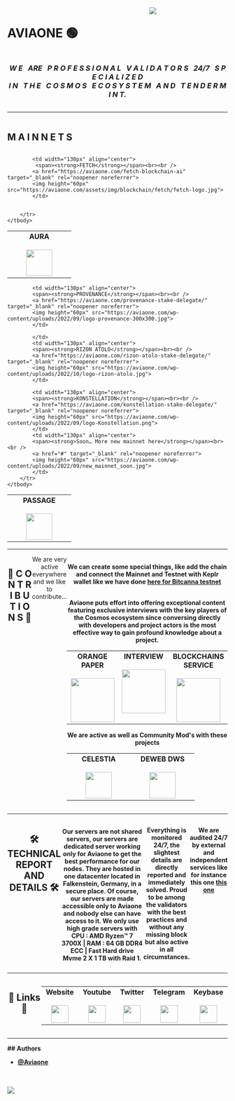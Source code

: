 <div align="center">
  <div style="display: flex; align-items: flex-start;">
<h1>AVIAONE 🟢</h1>  
<img src="https://aviaone.com/blog/wp-content/uploads/2022/09/cropped-header-background-black-aviaone.jpg" style="display: inline-block; margin: 0 auto; max-width: 300px">
  </div>
</div>

<div align="center">
  <div style="display: flex; align-items: flex-start;">
  <h3><b><i>W E &nbsp; ARE &nbsp; P R O F E S S I O N A L &nbsp; V A L I D A T O R S &nbsp; 24/7 &nbsp; S P E C I A L I Z E D<br />I N &nbsp; T H E &nbsp; C O S M O S &nbsp; E C O S Y S T E M &nbsp; A N D &nbsp; T E N D E R M I N T.</b></i></h3>
  </div>
</div>
<hr>
<div align="center">
  <div style="display: flex; align-items: flex-start;">
  <h2><b>M A I N N E T S</b></h2>
  </div>
</div>

<table width="320px" align="center">
    <tbody>
        <tr valign="top">
		    <td width="130px" align="center">
            <span><strong>AURA</strong></span><br><br />
            <a href="https://aviaone.com/aura-network-nft-marketplace" target="_blank" rel="noopener noreferrer">
            <img height="60px" src="https://aviaone.com/assets/img/blockchain/aura/aura-logo.jpg">
            </td>
			
            <td width="130px" align="center">
	         <span><strong>FETCH</strong></span><br><br />
            <a href="https://aviaone.com/fetch-blockchain-ai" target="_blank" rel="noopener noreferrer">
            <img height="60px" src="https://aviaone.com/assets/img/blockchain/fetch/fetch-logo.jpg">
            </td>
			
            
        </tr>
    </tbody>
</table>

<table width="320px" align="center">
    <tbody>
        <tr valign="top">			
            <td width="130px" align="center">
            <span><strong>PASSAGE</strong></span><br><br />
            <a href="https://aviaone.com/passage-stake-delegate/" target="_blank" rel="noopener noreferrer">
            <img height="60px" src="https://aviaone.com/wp-content/uploads/2022/09/logo-passage.png">
            </td>
			
            <td width="130px" align="center">
            <span><strong>PROVENANCE</strong></span><br><br />
            <a href="https://aviaone.com/provenance-stake-delegate/" target="_blank" rel="noopener noreferrer">
            <img height="60px" src="https://aviaone.com/wp-content/uploads/2022/09/logo-provenance-300x300.jpg">
            </td>

            </td>			
            <td width="130px" align="center">
            <span><strong>RIZON ATOLO</strong></span><br><br />
            <a href="https://aviaone.com/rizon-atolo-stake-delegate/" target="_blank" rel="noopener noreferrer">
            <img height="60px" src="https://aviaone.com/wp-content/uploads/2022/10/logo-rizon-atolo.jpg">
            </td>

            <td width="130px" align="center">
            <span><strong>KONSTELLATION</strong></span><br><br />
            <a href="https://aviaone.com/konstellation-stake-delegate/" target="_blank" rel="noopener noreferrer">
            <img height="60px" src="https://aviaone.com/wp-content/uploads/2022/09/logo-Konstellation.png">
            </td>
            <td width="130px" align="center">
            <span><strong>Soon… More new mainnet here</strong></span><br><br />
            <a href="#" target="_blank" rel="noopener noreferrer">
            <img height="60px" src="https://aviaone.com/wp-content/uploads/2022/09/new_mainnet_soon.jpg">
            </td>
        </tr>
    </tbody>
</table>
<hr>
<div align="center">
  <div style="display: flex; align-items: flex-start;">
<h2>🚀 <b>C O N T R I B U T I O N S</b> 🚀</h2>
We are very active everywhere and we like to contribute...<b>
<br />
We can create some special things, like add the chain and connect the Mainnet and Testnet with Keplr wallet like we have done <a href="https://aviaone.com/keplr-bitcanna-dev-1/">here for Bitcanna testnet</a>
<br /><br />
<p>Aviaone puts effort into offering exceptional content featuring exclusive interviews with the key players of the Cosmos ecosystem since conversing directly with developers and project actors is the most effective way to gain profound knowledge about a project.</p>
<table width="320px" align="center">
    <tbody>
        <tr valign="top">
		    <td width="130px" align="center">
            <span><strong>ORANGE PAPER</strong></span><br><br />
            <a href="https://aviaone.com/orange-paper-blockchain" target="_blank" rel="noopener noreferrer">
            <img height="100px" src="https://aviaone.com/assets/img/aviaone/orange-paper/orange-paper-meta-image.jpg">
            </td>			
            <td width="130px" align="center">
            <span><strong>INTERVIEW</strong></span><br><br />
            <a href="https://aviaone.com/interview-cosmos-blockchain-ecosystem" target="_blank" rel="noopener noreferrer">
            <img height="100px" src="https://aviaone.com/assets/img/aviaone/interviews/interviews-meta-image.jpg">
            </td>
		    <td width="130px" align="center">
            <span><strong>BLOCKCHAINS SERVICE</strong></span><br><br />
            <a href="https://aviaone.com/blockchains-service/" target="_blank" rel="noopener noreferrer">
            <img height="100px" src="https://aviaone.com/assets/img/blockchain/aviaone/aviaone-MetaABS.jpg">
            </td>
       </tr>
    </tbody>
</table>
<p><b>We are active as well as Community Mod's with these projects</b></p>
<table width="320px" align="center">
    <tbody>
        <tr valign="top">
		    <td width="130px" align="center">
            <span><strong>CELESTIA</strong></span><br><br>
            <a href="https://discord.gg/celestiacommunity" rel="nofollow">
            <img height="60px" src="https://camo.githubusercontent.com/8ba2457a855d02075803986c8d72d6d753da87a163442607670bc6095812739d/68747470733a2f2f617669616f6e652e636f6d2f77702d636f6e74656e742f75706c6f6164732f323032322f30392f6c6f676f2d63656c65737469612d333030783330302e706e67" data-canonical-src="https://aviaone.com/wp-content/uploads/2022/09/logo-celestia-300x300.png" style="max-width: 100%;">
            </a></td>			
            <td width="130px" align="center">
            <span><strong>DEWEB DWS</strong></span><br><br>
            <a href="https://discord.gg/eHyuWwz7" rel="nofollow">
            <img height="60px" src="https://camo.githubusercontent.com/855e4dc5b12bf3c159337b3520417a6663d756962553a40d054e60856c8b222f/68747470733a2f2f617669616f6e652e636f6d2f77702d636f6e74656e742f75706c6f6164732f323032322f30392f6c6f676f2d64657765622d333030783330302e706e67" data-canonical-src="https://aviaone.com/wp-content/uploads/2022/09/logo-deweb-300x300.png" style="max-width: 100%;">
            </a></td>
        </tr>
    </tbody>
</table>
  </div>
</div>
<hr>
<div align="center">
  <div style="display: flex; align-items: flex-start;">
<h2>🛠 <b>TECHNICAL REPORT AND DETAILS</b> 🛠</h2>
<br />
Our servers are not shared servers, our servers are dedicated server working only for Aviaone to get the best performance for our nodes. They are hosted in one datacenter located in Falkenstein, Germany, in a secure place. Of course, our servers are made accessible only to Aviaone and nobody else can have access to it. We only use high grade servers with CPU : AMD Ryzen™ 7 3700X | RAM : 64 GB DDR4 ECC | Fast Hard drive Mvme 2 X 1 TB with Raid 1.

Everything is monitored 24/7, the slightest details are directly reported and immediately solved.
Proud to be among the validators with the best practices and without any missing block but also active in all circumstances.

We are audited 24/7 by external and independent services like for instance this one <a href="https://stride.smartstake.io/val/stridevaloper12qp53y5g9649mkddgu0r7cnse4nysnuy57cz0q">this one</a>
  </div>
</div>
<hr>
<div align="center">
  <div style="display: flex; align-items: flex-start;">
	  <h2>🔗 <b>Links</b> 🔗 </h2>  
<table width="320px" align="center">
    <tbody>
        <tr valign="top">
		    <td width="130px" align="center">
            <span><strong>Website</strong></span><br><br />
            <a href="https://aviaone.com" target="_blank" rel="noopener noreferrer">
            <img height="40px" src="https://aviaone.com/wp-content/uploads/2022/09/logo-Aviaone-orange-noir512.png">
            </td>
			<td width="130px" align="center">
            <span><strong>Youtube</strong></span><br><br />
            <a href="https://www.youtube.com/aviaone" target="_blank" rel="noopener noreferrer">
            <img height="40px" src="https://upload.wikimedia.org/wikipedia/commons/thumb/0/09/YouTube_full-color_icon_%282017%29.svg/159px-YouTube_full-color_icon_%282017%29.svg.png?20211015074811">
            </td>
            <td width="130px" align="center">
            <span><strong>Twitter</strong></span><br><br />
            <a href="https://twitter.com/avia_one" target="_blank" rel="noopener noreferrer">
            <img height="40px" src="https://upload.wikimedia.org/wikipedia/commons/thumb/4/4f/Twitter-logo.svg/512px-Twitter-logo.svg.png?20220821125553">
            </td>
            <td width="130px" align="center">
            <span><strong>Telegram</strong></span><br><br />
            <a href="https://t.me/aviaone" target="_blank" rel="noopener noreferrer">
            <img height="40px" src="https://upload.wikimedia.org/wikipedia/commons/thumb/8/82/Telegram_logo.svg/512px-Telegram_logo.svg.png?20220101141644">
            </td>
			<td width="130px" align="center">
            <span><strong>Keybase</strong></span><br><br />
            <a href="https://keybase.io/aviaone" target="_blank" rel="noopener noreferrer">
            <img height="40px" src="https://upload.wikimedia.org/wikipedia/commons/thumb/b/bb/Keybase_logo_official.svg/640px-Keybase_logo_official.svg.png">
            </td>
        </tr>
    </tbody>
</table>
  </div>
</div>
<hr>
## Authors

- [@Aviaone](https://www.github.com/aviaone)

<br />
<br />
<div align="center">
  <div style="display: flex; align-items: flex-start;">
    <img align="top" src="https://komarev.com/ghpvc/?username=AviaOne&color=blueviolet"/>
  </div>
</div>
